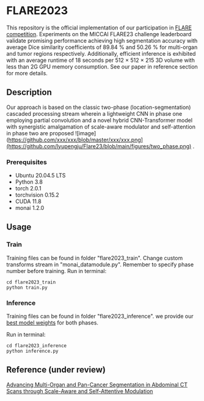 # FLARE2023

This repository is the official implementation of our participation in [FLARE competition](https://codalab.lisn.upsaclay.fr/competitions/12239). Experiments on the MICCAI FLARE23 challenge leaderboard validate promising performance achieving high segmentation accuracy with average Dice similarity coefficients of 89.84 % and 50.26 % for multi-organ and tumor regions respectively. Additionally, efficient inference is
exhibited with an average runtime of 18 seconds per 512 × 512 × 215 3D volume with less than 2G GPU memory consumption.
See our paper in reference section for more details. 

## Description

Our approach is based on the classic two-phase (location-segmentation) cascaded processing stream wherein a lightweight
CNN in phase one employing partial convolution and a novel hybrid CNN-Transformer model with synergistic amalgamation of scale-aware modulator and
self-attention in phase two are proposed 
![image](https://github.com/xxx/xxx/blob/master/xxx/xxx.png](https://github.com/lyupengju/Flare23/blob/main/figures/two_phase.png)
.



### Prerequisites
- Ubuntu 20.04.5 LTS
- Python 3.8
- torch 2.0.1
- torchvision 0.15.2
- CUDA 11.8
- monai 1.2.0

## Usage

### Train
Training files can be found in  folder "flare2023_train". Change custom transforms stream in  "monai_datamodule.py". Remember to specify phase number before training. 
Run in terminal: 
```
cd flare2023_train
python train.py
```

### Inference
Training files can be found in  folder "flare2023_inference". we provide our [best model weights](https://pan.baidu.com/s/1-9pGJ54zUir-5IEoZg0qmw?pwd=dy0i) for both phases.

Run in terminal: 
```
cd flare2023_inference
python inference.py
```
## Reference (under review)
[Advancing Multi-Organ and Pan-Cancer
Segmentation in Abdominal CT Scans through
Scale-Aware and Self-Attentive Modulation](https://openreview.net/forum?id=Mz7HMmc01M)
